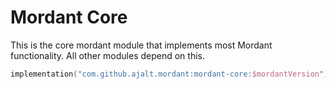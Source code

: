 # Mordant Core

This is the core mordant module that implements most Mordant functionality. All other modules depend on this.

```kotlin
implementation("com.github.ajalt.mordant:mordant-core:$mordantVersion")
```
